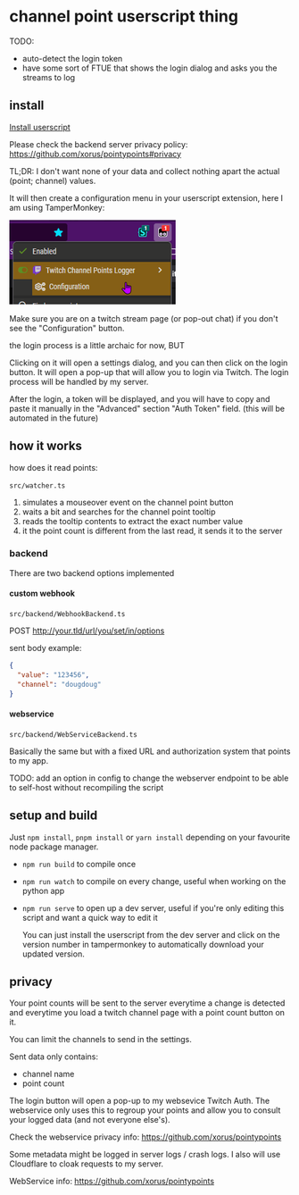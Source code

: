 # channel point userscript thing

TODO:

- auto-detect the login token
- have some sort of FTUE that shows the login dialog and asks you the streams to log

## install

[Install userscript](https://pointypoints.xorus.dev/userscript/twitch-channel-points-logger.user.js?nocache)

Please check the backend server privacy policy: https://github.com/xorus/pointypoints#privacy

TL;DR: I don't want none of your data and collect nothing apart the actual (point; channel) values.

It will then create a configuration menu in your userscript extension, here I am using TamperMonkey:

![a](doc/tampermonkey_menu.png)

Make sure you are on a twitch stream page (or pop-out chat) if you don't see the "Configuration" button.

the login process is a little archaic for now, BUT

Clicking on it will open a settings dialog, and you can then click on the login button. It will open a pop-up that
will allow you to login via Twitch. The login process will be handled by my server.

After the login, a token will be displayed, and you will have to copy and paste it manually in the "Advanced" section
"Auth Token" field. (this will be automated in the future)

## how it works

how does it read points:

`src/watcher.ts`

1. simulates a mouseover event on the channel point button
2. waits a bit and searches for the channel point tooltip
3. reads the tooltip contents to extract the exact number value
4. it the point count is different from the last read, it sends it to the server

### backend

There are two backend options implemented

#### custom webhook

`src/backend/WebhookBackend.ts`

POST http://your.tld/url/you/set/in/options

sent body example:

```json
{
  "value": "123456",
  "channel": "dougdoug"
}
```

#### webservice

`src/backend/WebServiceBackend.ts`

Basically the same but with a fixed URL and authorization system that points to my app.

TODO: add an option in config to change the webserver endpoint to be able to self-host without recompiling the script

## setup and build

Just `npm install`, `pnpm install` or `yarn install` depending on your favourite node package manager.

- `npm run build` to compile once
- `npm run watch` to compile on every change, useful when working on the python app
- `npm run serve` to open up a dev server, useful if you're only editing this script and want a quick way to edit it

  You can just install the userscript from the dev server and click on the version number in tampermonkey to
  automatically download your updated version.

## privacy

Your point counts will be sent to the server everytime a change is detected and everytime you load a twitch channel page
with a point count button on it.

You can limit the channels to send in the settings.

Sent data only contains:

- channel name
- point count

The login button will open a pop-up to my websevice Twitch Auth.
The webservice only uses this to regroup your points and allow you to consult your logged data (and not everyone
else's).

Check the webservice privacy info:
https://github.com/xorus/pointypoints

Some metadata might be logged in server logs / crash logs.
I also will use Cloudflare to cloak requests to my server.

WebService info:
https://github.com/xorus/pointypoints
